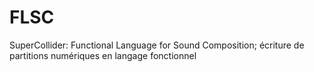 # FLSC
SuperCollider: Functional Language for Sound Composition; écriture de partitions numériques en langage fonctionnel
